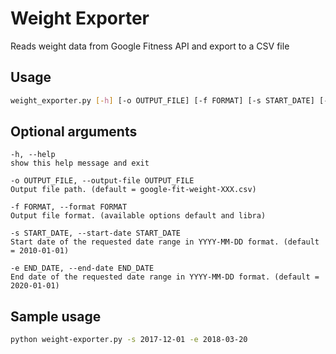 # Weight Exporter

Reads weight data from Google Fitness API and export to a CSV file

## Usage

```sh
weight_exporter.py [-h] [-o OUTPUT_FILE] [-f FORMAT] [-s START_DATE] [-e END_DATE]
```

## Optional arguments

```nop
-h, --help
show this help message and exit

-o OUTPUT_FILE, --output-file OUTPUT_FILE
Output file path. (default = google-fit-weight-XXX.csv)

-f FORMAT, --format FORMAT
Output file format. (available options default and libra)

-s START_DATE, --start-date START_DATE
Start date of the requested date range in YYYY-MM-DD format. (default = 2010-01-01)

-e END_DATE, --end-date END_DATE
End date of the requested date range in YYYY-MM-DD format. (default = 2020-01-01)
```

## Sample usage

```sh
python weight-exporter.py -s 2017-12-01 -e 2018-03-20
```
